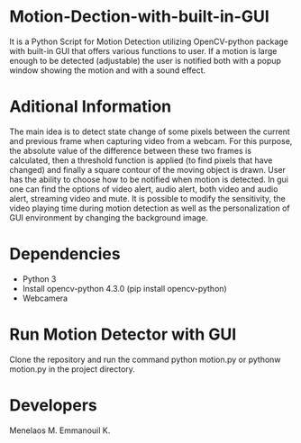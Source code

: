 # Motion-Dection-with-built-in-GUI

It is a Python Script for Motion Detection utilizing OpenCV-python package with built-in GUI that offers various functions to user. If a motion is large enough to be detected (adjustable) the user is notified both with a popup window showing the motion and with a sound effect.

# Aditional Information

The main idea is to detect state change of some pixels between the current and previous frame when capturing video from a webcam. For this purpose, the absolute value of the difference between these two frames is calculated, then a threshold function is applied (to find pixels that have changed) and finally a square contour of the moving object is drawn. User has the ability to choose how to be notified when motion is detected. In gui one can find the options of video alert, audio alert, both video and audio alert, streaming video and mute. It is possible to modify the sensitivity, the video playing time during motion detection as well as the personalization of GUI environment by changing the background image.

# Dependencies

- Python 3
- Install opencv-python 4.3.0 (pip install opencv-python)
- Webcamera

# Run Motion Detector with GUI

Clone the repository and run the command python motion.py or pythonw motion.py in the project directory.

# Developers

Menelaos M. 
Emmanouil K.

